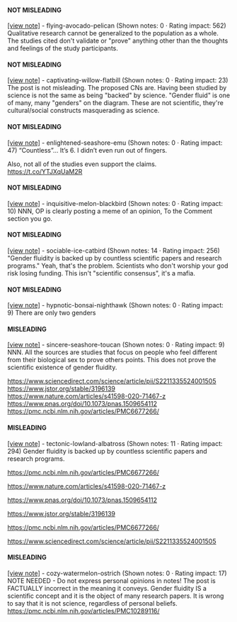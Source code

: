 #### NOT MISLEADING

[[view note]](https://x.com/i/birdwatch/n/1886806435780305282) - flying-avocado-pelican (Shown notes: 0 · Rating impact: 562)
Qualitative research cannot be generalized to the population as a whole. The studies cited don't validate or "prove" anything other than the thoughts and feelings of the study participants.

#### NOT MISLEADING

[[view note]](https://x.com/i/birdwatch/n/1886612665734189472) - captivating-willow-flatbill (Shown notes: 0 · Rating impact: 23)
The post is not misleading. The proposed CNs are. Having been studied by science is not the same as being "backed" by science. "Gender fluid" is one of many, many "genders" on the diagram. These are not scientific, they're cultural/social constructs masquerading as science.

#### NOT MISLEADING

[[view note]](https://x.com/i/birdwatch/n/1886570836704022749) - enlightened-seashore-emu (Shown notes: 0 · Rating impact: 47)
“Countless”…
It’s 6. I didn’t even run out of fingers. 

Also, not all of the studies even support the claims. 
https://t.co/YTJXqUaM2R

#### NOT MISLEADING

[[view note]](https://x.com/i/birdwatch/n/1886481339706187999) - inquisitive-melon-blackbird (Shown notes: 0 · Rating impact: 10)
NNN, OP is clearly posting a meme of an opinion, To the Comment section you go.

#### NOT MISLEADING

[[view note]](https://x.com/i/birdwatch/n/1886468189967585428) - sociable-ice-catbird (Shown notes: 14 · Rating impact: 256)
"Gender fluidity is backed up by countless scientific papers and research programs." Yeah, that's the problem. Scientists who don't worship your god risk losing funding. This isn't "scientific consensus", it's a mafia.

#### NOT MISLEADING

[[view note]](https://x.com/i/birdwatch/n/1886464825888215273) - hypnotic-bonsai-nighthawk (Shown notes: 0 · Rating impact: 9)
There are only two genders 

#### MISLEADING

[[view note]](https://x.com/i/birdwatch/n/1886674919758684398) - sincere-seashore-toucan (Shown notes: 0 · Rating impact: 9)
NNN.
All the sources are studies that focus on people who feel different from their biological sex to prove others points. This does not prove the scientific existence of gender fluidity.

https://www.sciencedirect.com/science/article/pii/S2211335524001505
https://www.jstor.org/stable/3196139
https://www.nature.com/articles/s41598-020-71467-z
https://www.pnas.org/doi/10.1073/pnas.1509654112
https://pmc.ncbi.nlm.nih.gov/articles/PMC6677266/

#### MISLEADING

[[view note]](https://x.com/i/birdwatch/n/1886463466195599760) - tectonic-lowland-albatross (Shown notes: 11 · Rating impact: 294)
Gender fluidity is backed up by countless scientific papers and research programs.

https://pmc.ncbi.nlm.nih.gov/articles/PMC6677266/

https://www.nature.com/articles/s41598-020-71467-z

https://www.pnas.org/doi/10.1073/pnas.1509654112

https://www.jstor.org/stable/3196139

https://pmc.ncbi.nlm.nih.gov/articles/PMC6677266/

https://www.sciencedirect.com/science/article/pii/S2211335524001505

#### MISLEADING

[[view note]](https://x.com/i/birdwatch/n/1886599273816711229) - cozy-watermelon-ostrich (Shown notes: 0 · Rating impact: 17)
NOTE NEEDED - Do not express personal opinions in notes! The post is FACTUALLY incorrect in the meaning it conveys. Gender fluidity IS a scientific concept and it is the object of many research papers. It is wrong to say that it is not science, regardless of personal beliefs.
https://pmc.ncbi.nlm.nih.gov/articles/PMC10289116/


